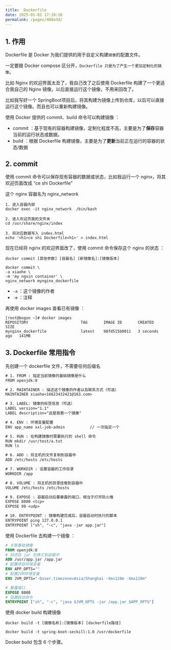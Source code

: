 ```yaml
---
title:  Dockerfile
date: 2025-01-01 17:10:16
permalink: /pages/408a3d/
---
```

## 1. 作用

Dockerfile 是 Docker 为我们提供的用于自定义构建`镜像`的配置文件。

一定要跟 Docker compose 区分开，`Dockerfile 只是为了产生一个更加定制化的镜像`。

比如 Nginx 的欢迎界面太丑了，我自己改了之后使用 Dockerfile 构建了一个更适合我自己的 Nginx 镜像，以后直接运行这个镜像，不用来回改了。

比如我写好一个 SpringBoot项目后，将其构建为镜像上传到仓库，以后可以直接运行这个镜像。而且也可以重新构建镜像。

使用 Docker 提供的 commit、build 命令可以构建镜像 ：

- commit ：基于现有的容器构建镜像，定制化程度不高，主要是为了**保存**容器当前的运行状态或数据。
- build ：根据 Dockerfile 构建镜像，主要是为了**更新**当前正在运行的容器的状态/数据



## 2. commit

使用 commit 命令可以保存现有容器的数据或状态，比如我运行一个 nginx，将其欢迎页面改成 “ce shi Dockerfile”

这个 nginx 容器名为 nginx_network

```
1. 进入容器内部
docker exec -it nginx_network  /bin/bash

2. 进入欢迎页面的文件夹
cd /usr/share/nginx/index

3. 将对应数据写入 index.html
echo '<h1>ce shi Dockerfile<h1>' > index.html
```

现在已经将 nginx 的欢迎界面改了，使用 commit 命令保存这个  nginx  的状态 ：

```
docker commit [其他参数] [容器名] [新镜像名]:[镜像版本]
```

```
docker commit \
-a xiaohe \
-m 'my ngxin container' \
nginx_network mynginx_dockerfile
```

- `-a` ：这个镜像的作者
- `-m` ：注释

再使用 docker images 查看已有镜像 ：

```
[root@bogon ~]# docker images
REPOSITORY                       TAG       IMAGE ID       CREATED         SIZE
mynginx_dockerfile               latest    98fd515b0011   3 seconds ago   141MB
```



## 3. Dockerfile 常用指令

先创建一个 dockerfile 文件，不需要任何后缀名

```txt
# 1. FROM : 指定当前镜像的基础镜像是什么
FROM openjdk:8

# 2. MAINTAINER : 描述这个镜像的作者以及联系方式（可选）
MAINTAINER xiaohe<16623432421@163.com>

# 3. LABEL: 镜像的标签信息（可选）
LABEL version="1.1"
LABEL description="这是我第一个镜像"

# 4. ENV : 环境变量配置
ENV app_name xxl-job-admin 			 // 一次指定一个

# 5. RUN : 在构建镜像时需要执行的 shell 命令
RUN mkdir /usr/test/a.txt
RUN ls

# 6. ADD : 将主机的文件复制到容器中
ADD /etc/hosts /etc/hosts

# 7. WORKDIR : 设置容器的工作目录
WORKDIR /app

# 8. VOLUME : 将主机的目录挂载到容器中
VOLUME /etc/hosts /etc/hosts

# 9. EXPOSE : 容器启动后要暴露的端口，相当于打开防火墙
EXPOSE 8080 <tcp>
EXPOSE 99 <udp>

# 10. ENTRYPOINT : 镜像构建完成后，容器启动时执行的脚本
ENTRYPOINT ping 127.0.0.1
ENTRYPOINT ["sh", "-c", "java -jar app.jar"]
```

使用 Dockerfile 去构建一个镜像 ：

```dockerfile
# 关联基础镜像
FROM openjdk:8
# 将项目 jar 包拷贝到容器中
ADD /usr/app.jar /app.jar
# 配置项目环境变量
ENV APP_OPTS=""
# 配置JVM环境变量
ENV JVM_OPTS="-Duser.timezone=Asia/Shanghai -Xms128m -Xmx128m"

# 暴露端口
EXPOSE 8080
# 设置启动命令
ENTRYPOINT ["sh", "-c", "java $JVM_OPTS -jar /app.jar $APP_OPTS"]
```



使用 docker build 构建镜像

```
docker build -t [镜像名称]:[镜像版本] [dockerfile路径]
```

```
docker build -t spring-boot-seckill:1.0 /usr/dockerfile
```

Docker build 包含 6 个步骤。